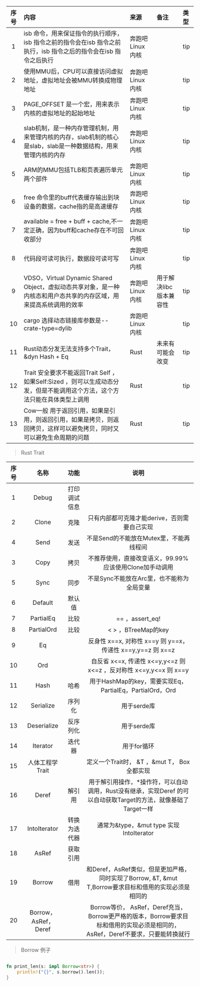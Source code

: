 | 序号 | 内容                                                                           | 来源         | 备注            | 类型  |
|:--:|:-----------------------------------------------------------------------------|:-----------|:--------------|:----|
| 1  | isb 命令，用来保证指令的执行顺序，isb 指令之前的指令会在isb 指令之前执行，isb 指令之后的指令会在isb 指令之后执行           | 奔跑吧Linux内核 |               | tip |
| 2  | 使用MMU后，CPU可以直接访问虚拟地址，虚拟地址会被MMU转换成物理地址                                        | 奔跑吧Linux内核 |               | tip |
| 3  | PAGE_OFFSET 是一个宏，用来表示内核的虚拟地址的起始地址                                            | 奔跑吧Linux内核 |               | tip |
| 4  | slab机制，是一种内存管理机制，用来管理内核的内存，slab机制的核心是slab，slab是一种数据结构，用来管理内核的内存              | 奔跑吧Linux内核 |               | tip |
| 5  | ARM的MMU包括TLB和页表遍历单元两个部件                                                      | 奔跑吧Linux内核 |               | tip |
| 6  | free 命令里的buff代表缓存输出到块设备的数据，cache指的是高速缓存                                      | 奔跑吧Linux内核 |               | tip |
| 7  | available = free + buff + cache,不一定正确，因为buff和cache存在不可回收部分                   | 奔跑吧Linux内核 |               | tip |
| 8  | 代码段可读可执行，数据段可读可写                                                             | 奔跑吧Linux内核 |               | tip |
| 9  | VDSO，Virtual Dynamic Shared Object，虚拟动态共享对象，是一种内核态和用户态共享的内存区域，用来提高系统调用的效率    | 奔跑吧Linux内核 | 用于解决libc版本兼容性 | tip |
| 10 | cargo 选择动态链接库参数是--crate-type=dylib                                           | 奔跑吧Linux内核 |               | tip |
| 11 | Rust动态分发无法支持多个Trait，&dyn Hash + Eq                                           | Rust       | 未来有可能会改变      | tip |
| 12 | Trait 安全要求不能返回Trait Self  ，如果Self:Sized ，则可以生成动态分发，但是不能调用这个方法，这个方法只能在具体类型上调用 | Rust       |               | tip |
|13| Cow一般 用于返回引用，如果是引用，则返回引用，如果是拷贝，则返回拷贝，这样可以避免拷贝，同时又可以避免生命周期的问题| Rust | | tip |


> Rust Trait

| 序号 |         名称          |   功能   |                                         说明                                          |  
|:--:|:-------------------:|:------:|:-----------------------------------------------------------------------------------:|
| 1  |        Debug        | 打印调试信息 |                                                                                     |  
| 2  |        Clone        |   克隆   |                              只有内部都可克隆才能derive，否则需要自己实现                              |  
| 4  |        Send         |   发送   |                              不是Send的不能放在Mutex里，不能再线程间                               |
| 3  |        Copy         |   拷贝   |                          不推荐使用，直接改变语义，99.99%应该使用Clone加手动调用                          | 
| 5  |        Sync         |   同步   |                              不是Sync不能放在Arc里，也不能称为全局变量                               |  d
| 6  |       Default       |  默认值   |                                                                                     |  
| 7  |      PartialEq      |   比较   |                                   ==  ，assert_eq!                                   |
| 8  |     PartialOrd      |   比较   |                                 < >  ，BTreeMap的key                                  |
| 9  |         Eq          |        |                   反身性 x==x, 对称性 x==y 则 y==x，传递性 x==y,y==z 则 x==z                    |
| 10 |         Ord         |        |                自反省 x<=x, 传递性 x<=y,y<=z 则 x<=z ，反对称性 x<=y,y<=x 则 x==y                |
| 11 |        Hash         |   哈希   |                    用于HashMap的key，需要实现Eq，PartialEq，PartialOrd，Ord                    |
| 12 |      Serialize      |  序列化   |                                      用于serde库                                       |
| 13 |     Deserialize     |  反序列化  |                                      用于serde库                                       |
| 14 |      Iterator       |  迭代器   |                                       用于for循环                                       |
| 15 |     人体工程学Trait      |        |                         定义一个Trait时， &T ，&mut T， Box<T> 全都实现                         |
| 16 |        Deref        |  解引用   |         用于解引用操作，*操作符，可以自动调用，Rust没有继承，实现Deref 的可以自动获取Target的方法，就像基础了Target一样         |
| 17 |    IntoIterator     | 转换为迭代器 |                          通常为&type，&mut type 实现IntoIterator                          |
| 18 |        AsRef        |  获取引用  |                                                                                     |
| 19 |       Borrow        |   借用   |      和Deref，AsRef类似，但是更加严格，同时实现了Borrow<T>,  &T,  &mut T,Borrow要求目标和借用的实现必须是相同的      |
| 20 | Borrow，AsRef， Deref |        | Borrow等价， AsRef，Deref充当， Borrow更严格的版本，Borrow要求目标和借用的实现必须是相同的，AsRef，Deref不要求，只要能转换就行 |

> Borrow 例子
```rust

fn print_len(s: impl Borrow<str>) {
    println!("{}", s.borrow().len());
}

```

